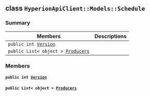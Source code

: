 ## class `HyperionApiClient::Models::Schedule` 

### Summary

 Members                        | Descriptions                                
--------------------------------|---------------------------------------------
`public int `[`Version`](#class_hyperion_api_client_1_1_models_1_1_schedule_1aa2443ae43ee2bc6f5074ffb41a3b08dc) | 
`public List< object > `[`Producers`](#class_hyperion_api_client_1_1_models_1_1_schedule_1afdd499fd54a8353dec97d092350fcd25) | 

### Members

#### `public int `[`Version`](#class_hyperion_api_client_1_1_models_1_1_schedule_1aa2443ae43ee2bc6f5074ffb41a3b08dc) 

#### `public List< object > `[`Producers`](#class_hyperion_api_client_1_1_models_1_1_schedule_1afdd499fd54a8353dec97d092350fcd25) 

